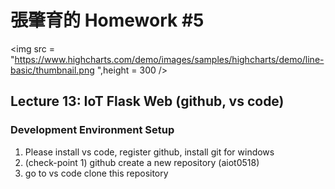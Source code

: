 # 張肇育的  Homework #5 
<img src = "https://www.highcharts.com/demo/images/samples/highcharts/demo/line-basic/thumbnail.png ",height = 300 />
## Lecture 13: IoT Flask Web (github, vs code)
### Development Environment Setup
1. Please install vs code, register github, install git for windows
2. (check-point 1) github create a new repository (aiot0518)
3. go to vs code clone this repository 
